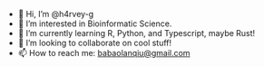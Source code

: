 - 👋 Hi, I’m @h4rvey-g
- 👀 I’m interested in Bioinformatic Science.
- 🌱 I’m currently learning R, Python, and Typescript, maybe Rust!
- 💞️ I’m looking to collaborate on cool stuff!
- 📫 How to reach me: babaolanqiu@gmail.com

<!---
h4rvey-g/h4rvey-g is a ✨ special ✨ repository because its `README.md` (this file) appears on your GitHub profile.
You can click the Preview link to take a look at your changes.
--->

